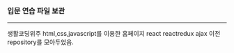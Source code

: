 ### 입문 연습 파일 보관
---
생활코딩위주
html,css,javascript를 이용한 홈페이지
react
reactredux
ajax
이전 repository를 모아두었음.
